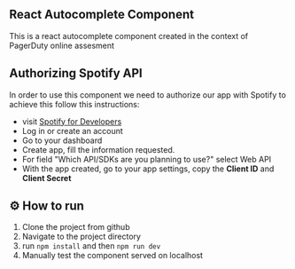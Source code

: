## React Autocomplete Component

This is a react autocomplete component created in the context of PagerDuty online assesment

## Authorizing Spotify API

In order to use this component we need to authorize our app with Spotify to achieve this follow this instructions:

- visit [Spotify for Developers](https://developer.spotify.com/)
- Log in or create an account
- Go to your dashboard
- Create app, fill the information requested.
- For field "Which API/SDKs are you planning to use?" select Web API
- With the app created, go to your app settings, copy the **Client ID** and **Client Secret**

## ⚙️ How to run

1. Clone the project from github
2. Navigate to the project directory
3. run `npm install` and then `npm run dev`
4. Manually test the component served on localhost
